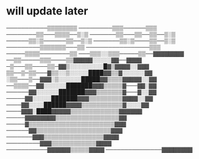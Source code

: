 # will update later

───────────▒▒▒▒▒▒▒▒
─────────▒▒▒──────▒▒▒
────────▒▒───▒▒▒▒──▒░▒
───────▒▒───▒▒──▒▒──▒░▒
──────▒▒░▒──────▒▒──▒░▒
───────▒▒░▒────▒▒──▒░▒
─────────▒▒▒▒▒▒▒───▒▒
─────────────────▒▒▒
─────▒▒▒▒────────▒▒
───▒▒▒░░▒▒▒─────▒▒──▓▓▓▓▓▓▓▓
──▒▒─────▒▒▒────▒▒▓▓▓▓▓░░░░░▓▓──▓▓▓▓
─▒───▒▒────▒▒─▓▓▒░░░░░░░░░█▓▒▓▓▓▓░░▓▓▓
▒▒──▒─▒▒───▓▒▒░░▒░░░░░████▓▓▒▒▓░░░░░░▓▓
░▒▒───▒──▓▓▓░▒░░░░░░█████▓▓▒▒▒▒▓▓▓▓▓░░▓▓
──▒▒▒▒──▓▓░░░░░░███████▓▓▓▒▒▒▒▒▓───▓▓░▓▓
──────▓▓░░░░░░███████▓▓▓▒▒▒▒▒▒▒▓───▓░░▓▓
─────▓▓░░░░░███████▓▓▓▒▒▒▒▒▒▒▒▒▓▓▓▓░░▓▓
────▓▓░░░░██████▓▓▓▓▒▒▒▒▒▒▒▒▒▒▒▓░░░░▓▓
────▓▓▓░████▓▓▓▓▓▒▒▒▒▒▒▒▒▒▒▒▒▒▓▓▓▓▓▓
─────▓▓▓▓▓▓▓▓▒▒▒▒▒▒▒▒▒▒▒▒▒▒▒▒▒▓▓
─────▓▒▒▒▒▒▒▒▒▒▒▒▒▒▒▒▒▒▒▒▒▒▒▒▓▓▓
──────▓▓▒▒▒▒▒▒▒▒▒▒▒▒▒▒▒▒▒▒▒▒▓▓▓
───────▓▓▓▒▒▒▒▒▒▒▒▒▒▒▒▒▒▒▒▓▓▓▓
─────────▓▓▓▒▒▒▒▒▒▒▒▒▒▒▒▓▓▓▓
───────────▓▓▓▓▓▓▒▒▒▒▒▓▓▓▓
───────────────▓▓▓▓▓▓▓▓
